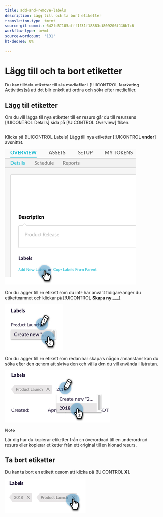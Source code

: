 ```yaml
---
title: add-and-remove-labels
description: Lägg till och ta bort etiketter
translation-type: tm+mt
source-git-commit: 642fd57105afff1031f18883c5809206f136b7c6
workflow-type: tm+mt
source-wordcount: '131'
ht-degree: 0%

---
```



# Lägg till och ta bort etiketter

Du kan tilldela etiketter till alla mediefiler i [!UICONTROL Marketing Activities]så att det blir enkelt att ordna och söka efter mediefiler.

## Lägg till etiketter

Om du vill lägga till nya etiketter till en resurs går du till resursens [!UICONTROL Details] sida på [!UICONTROL Overview] fliken.
<br> 

Klicka på [!UICONTROL Labels] Lägg till nya etiketter [!UICONTROL **under**] avsnittet.

![Bild ett](/help/sky/assets/labels/add-and-remove-labels/add-and-remove-labels-1.jpg)

Om du lägger till en etikett som du inte har använt tidigare anger du etikettnamnet och klickar på [!UICONTROL **Skapa ny ___**].

![Bild två](/help/sky/assets/labels/add-and-remove-labels/add-and-remove-labels-2.jpg)

Om du lägger till en etikett som redan har skapats någon annanstans kan du söka efter den genom att skriva den och välja den du vill använda i listrutan.

![Bild tre](/help/sky/assets/labels/add-and-remove-labels/add-and-remove-labels-3.jpg)

>[!NOTE]
>
>Lär dig hur du kopierar etiketter från en överordnad till en underordnad resurs eller kopierar etiketter från ett original till en klonad resurs.

## Ta bort etiketter

Du kan ta bort en etikett genom att klicka på [!UICONTROL **X**].

![Bild fyra](/help/sky/assets/labels/add-and-remove-labels/add-and-remove-labels-4.jpg)